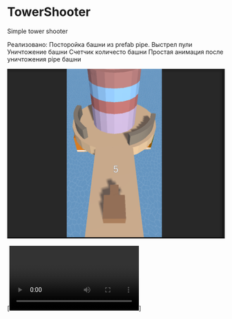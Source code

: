 # TowerShooter
Simple tower shooter

Реализовано:
 Посторойка башни из prefab pipe.
 Выстрел пули 
 Уничтожение башни 
 Счетчик количесто башни
 Простая анимация после уничтожения pipe башни

![Screenshot](TowerShooter.png)

[![Watch the video](https://user-images.githubusercontent.com/59746245/145263769-ca0ed80d-f492-4485-a463-6dab77e395e1.mp4)]


